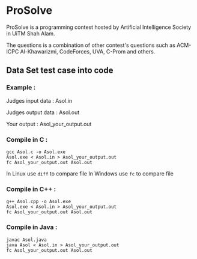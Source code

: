 # ProSolve

ProSolve is a programming contest hosted by Artificial Intelligence Society in UiTM Shah Alam. 

The questions is a combination of other contest's questions such as ACM-ICPC Al-Khawarizmi, CodeForces, UVA, C-Prom and others. 

## Data Set test case into code

### Example : 

Judges input data : Asol.in

Judges output data : Asol.out

Your output : Asol_your_output.out


### Compile in C :

```
gcc Asol.c -o Asol.exe
Asol.exe < Asol.in > Asol_your_output.out
fc Asol_your_output.out Asol.out 
```
In Linux use ```diff``` to compare file
In Windows use ```fc``` to compare file


### Compile in C++ : 

```
g++ Asol.cpp -o Asol.exe
Asol.exe < Asol.in > Asol_your_output.out
fc Asol_your_output.out Asol.out 
```

### Compile in Java : 

```
javac Asol.java
java Asol < Asol.in > Asol_your_output.out
fc Asol_your_output.out Asol.out 
```
